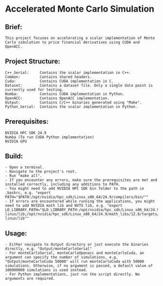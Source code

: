 
# Accelerated Monte Carlo Simulation

## Brief:
    This project focuses on accelerating a scalar implementation of Monte Carlo simulation to price financial derivatives using CUDA and OpenACC.

## Project Structure:

    C++_Serial:     Contains the scalar implementation in C++.
    Common:         Contains shared headers.
    Cuda:           Contains CUDA implementation in C.
    Dataset:        Contains a dataset file. Only a single data point is currently used for testing.
    Numba:          Contains CUDA implementation in Python.
    OpenACC:        Contains OpenACC implementation.
    Output:         Contains C/C++ binaries generated using "Make".
    Python_Serial:  Contains the scalar implementation in Python.


## Prerequisites:
    NVIDIA HPC SDK 24.9
    Numba (To run CUDA Python implementation)
    NVIDIA GPU

## Build:
    - Open a terminal.
    - Navigate to the project's root.
    - Run "make all".
    - If you encounter any errors, make sure the prerequisites are met and installed correctly, including any additions to PATH.
    - You might need to add NVIDIA HPC SDK bin folder to the path in .bashrc, e.g. "export PATH="$PATH:/opt/nvidia/hpc_sdk/Linux_x86_64/24.9/compilers/bin/""
    - If errors are encountered while running the applications, you might need to add NVIDIA math lib and NVTX lib, e.g. "export LD_LIBRARY_PATH="$LD_LIBRARY_PATH:/opt/nvidia/hpc_sdk/Linux_x86_64/24.9/cuda/12.6/targets/x86_64-linux/lib;/opt/nvidia/hpc_sdk/Linux_x86_64/24.9/math_libs/12.6/targets/x86_64-linux/lib""

## Usage:
    - Either navigate to Output directory or just execute the binaries directly, e.g. "Output/monteCarloSerial"
    - For monteCarloSerial, monteCarloOpenacc and monteCarloCuda, an argument can specify the number of simulations, e.g. "Output/monteCarloCuda 50000" will run monteCarloCuda with 50000 simulations. Otherwise, if no argument is passed, a default value of 100000000 simulations is used instead.
    - For Python implementations, just run the script directly. No arguments are required.
